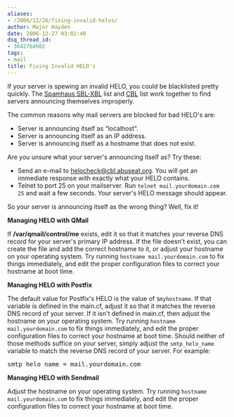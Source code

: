 ```yaml
---
aliases:
- /2006/12/26/fixing-invalid-helos/
author: Major Hayden
date: 2006-12-27 03:02:40
dsq_thread_id:
- 3642764602
tags:
- mail
title: Fixing Invalid HELO’s
---
```


If your server is spewing an invalid HELO, you could be blacklisted pretty quickly. The [Spamhaus SBL-XBL][1] list and [CBL][2] list work together to find servers announcing themselves improperly.

The common reasons why mail servers are blocked for bad HELO's are:

  * Server is announcing itself as &#8220;localhost&#8221;.
  * Server is announcing itself as an IP address.
  * Server is announcing itself as a hostname that does not exist.

Are you unsure what your server's announcing itself as? Try these:

  * Send an e-mail to helocheck@cbl.abuseat.org. You will get an immediate response with exactly what your HELO contains.
  * Telnet to port 25 on your mailserver. Run `telnet mail.yourdomain.com 25` and wait a few seconds. Your server's HELO message should appear.

So your server is announcing itself as the wrong thing? Well, fix it!

**Managing HELO with QMail**

If **/var/qmail/control/me** exists, edit it so that it matches your reverse DNS record for your server's primary IP address. If the file doesn't exist, you can create the file and add the correct hostname to it, or adjust your hostname on your operating system. Try running `hostname mail.yourdomain.com` to fix things immediately, and edit the proper configuration files to correct your hostname at boot time.

**Managing HELO with Postfix**

The default value for Postfix's HELO is the value of `$myhostname`. If that variable is defined in the main.cf, adjust it so that it matches the reverse DNS record of your server. If it isn't defined in main.cf, then adjust the hostname on your operating system. Try running `hostname mail.yourdomain.com` to fix things immediately, and edit the proper configuration files to correct your hostname at boot time. Should neither of those methods suffice on your server, simply adjust the `smtp_helo_name` variable to match the reverse DNS record of your server. For example:

<pre lang="html">smtp_helo_name = mail.yourdomain.com</pre>

**Managing HELO with Sendmail**

Adjust the hostname on your operating system. Try running `hostname mail.yourdomain.com` to fix things immediately, and edit the proper configuration files to correct your hostname at boot time.

 [1]: http://www.spamhaus.org/
 [2]: http://cbl.abuseat.org/